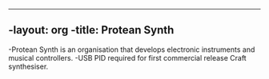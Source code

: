 ----
-layout: org
-title: Protean Synth
----
-Protean Synth is an organisation that develops electronic instruments and musical controllers.
-USB PID required for first commercial release Craft synthesiser.
